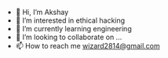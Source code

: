- 👋 Hi, I’m Akshay
- 👀 I’m interested in ethical hacking
- 🌱 I’m currently learning engineering
- 💞️ I’m looking to collaborate on ...
- 📫 How to reach me wizard2814@gmail.com

<!---
WIZARD00007/WIZARD00007 is a ✨ special ✨ repository because its `README.md` (this file) appears on your GitHub profile.
You can click the Preview link to take a look at your changes.
--->
